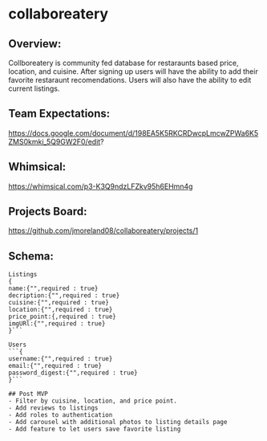 
# collaboreatery
## Overview:
Collboreatery is community fed database for restaraunts based price, location, and cuisine. After signing up users will have the ability to add their favorite restaraunt recomendations. Users will also have the ability to edit current listings.
## Team Expectations:
https://docs.google.com/document/d/198EA5K5RKCRDwcpLmcwZPWa6K5ZMS0kmki_5Q9GW2F0/edit?

## Whimsical:
https://whimsical.com/p3-K3Q9ndzLFZkv95h6EHmn4g

## Projects Board:
https://github.com/jmoreland08/collaboreatery/projects/1


## Schema: 
```
Listings
{
name:{"",required : true}
decription:{"",required : true}
cuisine:{"",required : true}
location:{"",required : true}
price_point:{,required : true}
imgURl:{"",required : true}
}```

Users
```{
username:{"",required : true}
email:{"",required : true}
password_digest:{"",required : true}
}```

## Post MVP
- Filter by cuisine, location, and price point.
- Add reviews to listings
- Add roles to authentication
- Add carousel with additional photos to listing details page
- Add feature to let users save favorite listing
